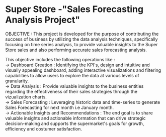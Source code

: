 # Super Store -"Sales Forecasting Analysis Project"                                                                                                                 
OBJECTIVE : This project is developed for the purpose of contributing the success of business by utilizing the data analysis techniques, specifically focusing on time series analysis, to provide valuable insights to the Super Store sales and also performing accurate sales forecasting analysis.                                 
                                                                                                                                                                     
This objective includes the following operations like :                                                                                                              
-> Dashboard Creation : Identifying the KPI's, design and intuitive and visually appealing dashboard, adding interactive visualizations and filtering capabilities to allow users to explore the data at various levels of granularity.                                                                                                     
-> Data Analysis : Provide valuable insights to the business entities regarding the effectiveness of their sales strategies through the vizualization charts.         
-> Sales Forecasting : Leveraging historic data and time-series to generate Sales Forecasting for next month i.e January month.                                      
-> Actionable Insights and Recommendations : The end goal is to share valuable insights and actionable information that can drive strategic decision-making and supports the supermarket's goals for growth, efficiency and costumer satisfaction.
